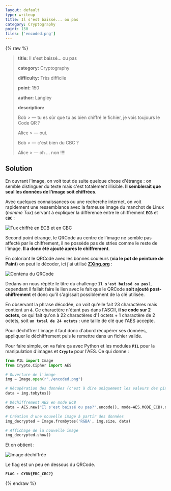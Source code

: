 ```yaml
---
layout: default
type: writeup
title: Il s'est baissé... ou pas
category: Cryptography
point: 150
files: ['encoded.png']
---
```


{% raw %}
> **title:** Il s'est baissé... ou pas
>
> **category:** Cryptography
>
> **difficulty:** Très difficile
>
> **point:** 150
>
> **author:** Langley
>
> **description:**
>
> Bob > — tu es sûr que tu as bien chiffré le fichier, je vois toujours le Code QR ?
>
> Alice > — oui.
>
> Bob > — c'est bien du CBC ?
>
> Alice > — oh ... non !!!!
>
> 

## Solution

En ouvrant l'image, on voit tout de suite quelque chose d'étrange : on semble distinguer du texte mais c'est totalement illisible. **Il semblerait que seul les données de l'image soit chiffrées**.

Avec quelques connaissances ou une recherche internet, on voit rapidement une ressemblance avec la fameuse image du manchot de Linux (*nommé Tux*) servant à expliquer la différence entre le chiffrement **`ECB`** et **`CBC`** :

![Tux chiffré en ECB et en CBC](images/ecb_bad_linux.png)

Second point étrange, le QRCode au centre de l'image ne semble pas affecté par le chiffrement, il ne possède pas de stries comme le reste de l'image. **Il a donc été ajouté après le chiffrement**.

En coloriant le QRCode avec les bonnes couleurs (**via le pot de peinture de Paint**) on peut le décoder, ici j'ai utilisé **[ZXing.org](https://zxing.org/w/decode.jspx)** :

![Contenu du QRCode](images/qrcode.png)

Dedans on nous répète le titre du challenge **`Il s'est baissé ou pas?`**, cependant il fallait faire le lien avec le fait que le QRCode **soit ajouté post-chiffrement** et donc qu'il s'agissait possiblement de la clé utilisée.

En observant la phrase décodée, on voit qu'elle fait 23 charactères mais contient un **`é`**. Ce charactère n'étant pas dans l'ASCII, **il se code sur 2 octets**, ce qui fait qu'on à 22 charactères d'1 octets + 1 charactère de 2 octets, soit **`un total de 24 octets`** : une taille de clé que l'AES accepte.

Pour déchiffrer l'image il faut donc d'abord récupérer ses données, appliquer le déchiffrement puis le remettre dans un fichier valide. 

Pour faire simple, on va faire ça avec Python et les modules **`PIL`** pour la manipulation d'images et **`Crypto`** pour l'AES. Ce qui donne :

```python
from PIL import Image
from Crypto.Cipher import AES

# Ouverture de l'image
img = Image.open(r"./encoded.png")

# Récupération des données (c'est à dire uniquement les valeurs des pixels)
data = img.tobytes()

# Déchiffrement AES en mode ECB
data = AES.new("Il s'est baissé ou pas?".encode(), mode=AES.MODE_ECB).decrypt(data)

# Création d'une nouvelle image à partir des données
img_decrypted = Image.frombytes('RGBA', img.size, data)

# Affichage de la nouvelle image
img_decrypted.show()
```

Et on obtient :

![Image déchiffrée](images/decrypt.png)

Le flag est un peu en dessous du QRCode.

**`FLAG : CYBN{EBC_CBC?}`**

{% endraw %}
